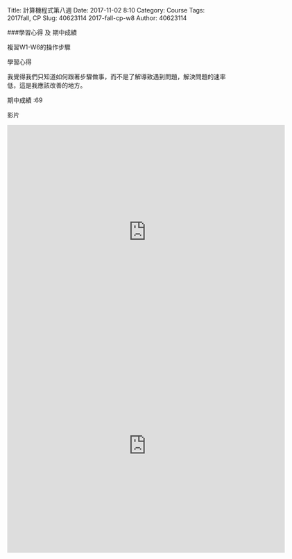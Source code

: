 Title: 計算機程式第八週
Date: 2017-11-02 8:10
Category: Course
Tags: 2017fall, CP
Slug: 40623114 2017-fall-cp-w8
Author: 40623114

###學習心得 及 期中成績

<!-- PELICAN_END_SUMMARY -->

複習W1-W6的操作步驟

學習心得

我覺得我們只知道如何跟著步驟做事，而不是了解導致遇到問題，解決問題的速率低，這是我應該改善的地方。

期中成績 :69

影片

<iframe src="https://player.vimeo.com/video/241736222" width="640" height="492" frameborder="0" webkitallowfullscreen mozallowfullscreen allowfullscreen></iframe>

<iframe src="https://player.vimeo.com/video/241736209" width="640" height="492" frameborder="0" webkitallowfullscreen mozallowfullscreen allowfullscreen></iframe>